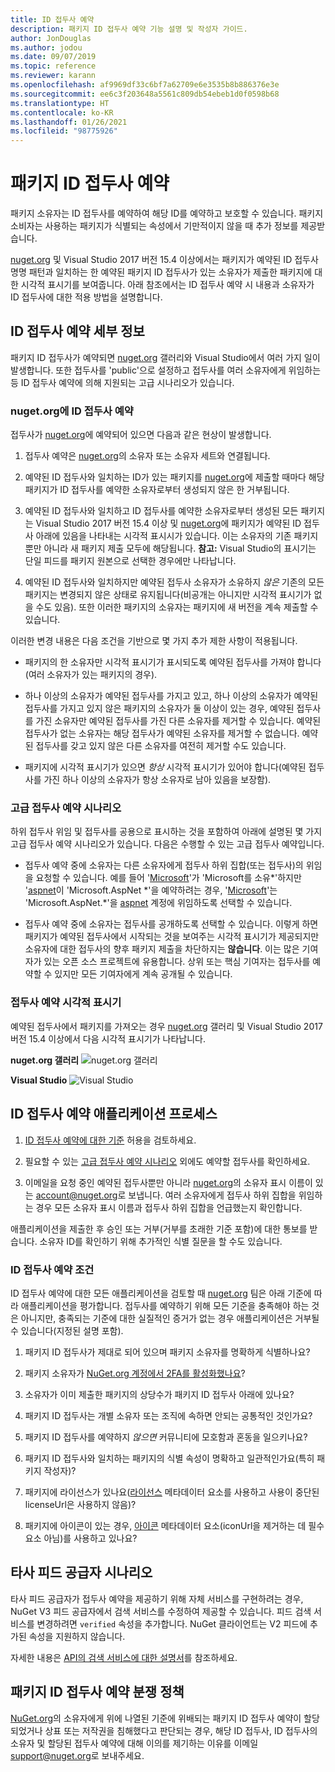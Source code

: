 ```yaml
---
title: ID 접두사 예약
description: 패키지 ID 접두사 예약 기능 설명 및 작성자 가이드.
author: JonDouglas
ms.author: jodou
ms.date: 09/07/2019
ms.topic: reference
ms.reviewer: karann
ms.openlocfilehash: af9969df33c6bf7a62709e6e3535b8b886376e3e
ms.sourcegitcommit: ee6c3f203648a5561c809db54ebeb1d0f0598b68
ms.translationtype: HT
ms.contentlocale: ko-KR
ms.lasthandoff: 01/26/2021
ms.locfileid: "98775926"
---
```

# <a name="package-id-prefix-reservation"></a>패키지 ID 접두사 예약

패키지 소유자는 ID 접두사를 예약하여 해당 ID를 예약하고 보호할 수 있습니다. 패키지 소비자는 사용하는 패키지가 식별되는 속성에서 기만적이지 않을 때 추가 정보를 제공받습니다. 

[nuget.org](https://www.nuget.org/) 및 Visual Studio 2017 버전 15.4 이상에서는 패키지가 예약된 ID 접두사 명명 패턴과 일치하는 한 예약된 패키지 ID 접두사가 있는 소유자가 제출한 패키지에 대한 시각적 표시기를 보여줍니다. 아래 참조에서는 ID 접두사 예약 시 내용과 소유자가 ID 접두사에 대한 적용 방법을 설명합니다.

## <a name="id-prefix-reservation-details"></a>ID 접두사 예약 세부 정보

패키지 ID 접두사가 예약되면 [nuget.org](https://www.nuget.org/) 갤러리와 Visual Studio에서 여러 가지 일이 발생합니다. 또한 접두사를 'public'으로 설정하고 접두사를 여러 소유자에게 위임하는 등 ID 접두사 예약에 의해 지원되는 고급 시나리오가 있습니다.

### <a name="id-prefix-reservation-on-nugetorg"></a>nuget.org에 ID 접두사 예약

접두사가 [nuget.org](https://www.nuget.org/)에 예약되어 있으면 다음과 같은 현상이 발생합니다.

1. 접두사 예약은 [nuget.org](https://www.nuget.org/)의 소유자 또는 소유자 세트와 연결됩니다.

1. 예약된 ID 접두사와 일치하는 ID가 있는 패키지를 [nuget.org](https://www.nuget.org/)에 제출할 때마다 해당 패키지가 ID 접두사를 예약한 소유자로부터 생성되지 않은 한 거부됩니다.

1. 예약된 ID 접두사와 일치하고 ID 접두사를 예약한 소유자로부터 생성된 모든 패키지는 Visual Studio 2017 버전 15.4 이상 및 [nuget.org](https://www.nuget.org/)에 패키지가 예약된 ID 접두사 아래에 있음을 나타내는 시각적 표시시가 있습니다. 이는 소유자의 기존 패키지뿐만 아니라 새 패키지 제출 모두에 해당됩니다. **참고:** Visual Studio의 표시기는 단일 피드를 패키지 원본으로 선택한 경우에만 나타납니다.

1. 예약된 ID 접두사와 일치하지만 예약된 접두사 소유자가 소유하지 *않은* 기존의 모든 패키지는 변경되지 않은 상태로 유지됩니다(비공개는 아니지만 시각적 표시기가 없을 수도 있음). 또한 이러한 패키지의 소유자는 패키지에 새 버전을 계속 제출할 수 있습니다.

이러한 변경 내용은 다음 조건을 기반으로 몇 가지 추가 제한 사항이 적용됩니다.

- 패키지의 한 소유자만 시각적 표시기가 표시되도록 예약된 접두사를 가져야 합니다(여러 소유자가 있는 패키지의 경우).

- 하나 이상의 소유자가 예약된 접두사를 가지고 있고, 하나 이상의 소유자가 예약된 접두사를 가지고 있지 않은 패키지의 소유자가 둘 이상이 있는 경우, 예약된 접두사를 가진 소유자만 예약된 접두사를 가진 다른 소유자를 제거할 수 있습니다. 예약된 접두사가 없는 소유자는 해당 접두사가 예약된 소유자를 제거할 수 없습니다. 예약된 접두사를 갖고 있지 않은 다른 소유자를 여전히 제거할 수도 있습니다.

- 패키지에 시각적 표시기가 있으면 *항상* 시각적 표시기가 있어야 합니다(예약된 접두사를 가진 하나 이상의 소유자가 항상 소유자로 남아 있음을 보장함).

### <a name="advanced-prefix-reservation-scenarios"></a>고급 접두사 예약 시나리오

하위 접두사 위임 및 접두사를 공용으로 표시하는 것을 포함하여 아래에 설명된 몇 가지 고급 접두사 예약 시나리오가 있습니다. 다음은 수행할 수 있는 고급 접두사 예약입니다. 

- 접두사 예약 중에 소유자는 다른 소유자에게 접두사 하위 집합(또는 접두사)의 위임을 요청할 수 있습니다. 예를 들어 '[Microsoft](https://www.nuget.org/profiles/microsoft)'가 'Microsoft를 소유\*'하지만 '[aspnet](https://www.nuget.org/profiles/aspnet)이 'Microsoft.AspNet \*'을 예약하려는 경우, '[Microsoft](https://www.nuget.org/profiles/microsoft)'는 'Microsoft.AspNet.\*'을 [aspnet](https://www.nuget.org/profiles/aspnet) 계정에 위임하도록 선택할 수 있습니다.

- 접두사 예약 중에 소유자는 접두사를 공개하도록 선택할 수 있습니다. 이렇게 하면 패키지가 예약된 접두사에서 시작되는 것을 보여주는 시각적 표시기가 제공되지만 소유자에 대한 접두사의 향후 패키지 제출을 차단하지는 **않습니다**. 이는 많은 기여자가 있는 오픈 소스 프로젝트에 유용합니다. 상위 또는 핵심 기여자는 접두사를 예약할 수 있지만 모든 기여자에게 계속 공개될 수 있습니다. 

### <a name="prefix-reservation-visual-indicator"></a>접두사 예약 시각적 표시기

예약된 접두사에서 패키지를 가져오는 경우 [nuget.org](https://www.nuget.org/) 갤러리 및 Visual Studio 2017 버전 15.4 이상에서 다음 시각적 표시기가 나타납니다.

**nuget.org 갤러리**
![nuget.org 갤러리](media/nuget-gallery-reserved-prefix.png)

**Visual Studio**
![Visual Studio](media/visual-studio-reserved-prefix.png)

## <a name="id-prefix-reservation-application-process"></a>ID 접두사 예약 애플리케이션 프로세스

1. [ID 접두사 예약에 대한 기준](#id-prefix-reservation-criteria) 허용을 검토하세요.

2. 필요할 수 있는 [고급 접두사 예약 시나리오](#advanced-prefix-reservation-scenarios) 외에도 예약할 접두사를 확인하세요.

3. 이메일을 요청 중인 예약된 접두사뿐만 아니라 [nuget.org](https://www.nuget.org/)의 소유자 표시 이름이 있는 [account@nuget.org](mailto:account@nuget.org)로 보냅니다. 여러 소유자에게 접두사 하위 집합을 위임하는 경우 모든 소유자 표시 이름과 접두사 하위 집합을 언급했는지 확인합니다.

애플리케이션을 제출한 후 승인 또는 거부(거부를 초래한 기준 포함)에 대한 통보를 받습니다. 소유자 ID를 확인하기 위해 추가적인 식별 질문을 할 수도 있습니다.

### <a name="id-prefix-reservation-criteria"></a>ID 접두사 예약 조건

ID 접두사 예약에 대한 모든 애플리케이션을 검토할 때 [nuget.org](https://www.nuget.org/) 팀은 아래 기준에 따라 애플리케이션을 평가합니다. 접두사를 예약하기 위해 모든 기준을 충족해야 하는 것은 아니지만, 충족되는 기준에 대한 실질적인 증거가 없는 경우 애플리케이션은 거부될 수 있습니다(지정된 설명 포함).

1. 패키지 ID 접두사가 제대로 되어 있으며 패키지 소유자를 명확하게 식별하나요?

1. 패키지 소유자가 [NuGet.org 계정에서 2FA를 활성화했나요](individual-accounts.md#enable-two-factor-authentication-2fa)?

1. 소유자가 이미 제출한 패키지의 상당수가 패키지 ID 접두사 아래에 있나요?

1. 패키지 ID 접두사는 개별 소유자 또는 조직에 속하면 안되는 공통적인 것인가요?

1. 패키지 ID 접두사를 예약하지 *않으면* 커뮤니티에 모호함과 혼동을 일으키나요?

1. 패키지 ID 접두사와 일치하는 패키지의 식별 속성이 명확하고 일관적인가요(특히 패키지 작성자)?

1. 패키지에 라이선스가 있나요([라이선스](../reference/nuspec.md#license) 메타데이터 요소를 사용하고 사용이 중단된 licenseUrl은 사용하지 않음)?

1. 패키지에 아이콘이 있는 경우, [아이콘](../reference/nuspec.md#icon) 메타데이터 요소(iconUrl을 제거하는 데 필수 요소 아님)를 사용하고 있나요?

## <a name="third-party-feed-provider-scenarios"></a>타사 피드 공급자 시나리오

타사 피드 공급자가 접두사 예약을 제공하기 위해 자체 서비스를 구현하려는 경우, NuGet V3 피드 공급자에서 검색 서비스를 수정하여 제공할 수 있습니다. 피드 검색 서비스를 변경하려면 `verified` 속성을 추가합니다. NuGet 클라이언트는 V2 피드에 추가된 속성을 지원하지 않습니다.

자세한 내용은 [API의 검색 서비스에 대한 설명서](../api/search-query-service-resource.md)를 참조하세요.

## <a name="package-id-prefix-reservation-dispute-policy"></a>패키지 ID 접두사 예약 분쟁 정책
[NuGet.org](https://www.nuget.org)의 소유자에게 위에 나열된 기준에 위배되는 패키지 ID 접두사 예약이 할당되었거나 상표 또는 저작권을 침해했다고 판단되는 경우, 해당 ID 접두사, ID 접두사의 소유자 및 할당된 접두사 예약에 대해 이의를 제기하는 이유를 이메일 [support@nuget.org](mailto:support@nuget.org)로 보내주세요.

